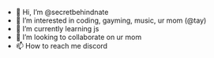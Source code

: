 - 👋 Hi, I’m @secretbehindnate
- 👀 I’m interested in coding, gayming, music, ur mom (@tay)
- 🌱 I’m currently learning js
- 💞️ I’m looking to collaborate on ur mom
- 📫 How to reach me discord

<!---
secretbehindnate/secretbehindnate is a ✨ special ✨ repository because its `README.md` (this file) appears on your GitHub profile.
You can click the Preview link to take a look at your changes.
--->
